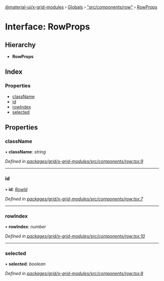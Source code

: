 [@material-ui/x-grid-modules](../README.md) › [Globals](../globals.md) › ["src/components/row"](../modules/_src_components_row_.md) › [RowProps](_src_components_row_.rowprops.md)

# Interface: RowProps

## Hierarchy

* **RowProps**

## Index

### Properties

* [className](_src_components_row_.rowprops.md#classname)
* [id](_src_components_row_.rowprops.md#id)
* [rowIndex](_src_components_row_.rowprops.md#rowindex)
* [selected](_src_components_row_.rowprops.md#selected)

## Properties

###  className

• **className**: *string*

*Defined in [packages/grid/x-grid-modules/src/components/row.tsx:9](https://github.com/mui-org/material-ui-x/blob/a679779/packages/grid/x-grid-modules/src/components/row.tsx#L9)*

___

###  id

• **id**: *[RowId](../modules/_src_models_rows_.md#rowid)*

*Defined in [packages/grid/x-grid-modules/src/components/row.tsx:7](https://github.com/mui-org/material-ui-x/blob/a679779/packages/grid/x-grid-modules/src/components/row.tsx#L7)*

___

###  rowIndex

• **rowIndex**: *number*

*Defined in [packages/grid/x-grid-modules/src/components/row.tsx:10](https://github.com/mui-org/material-ui-x/blob/a679779/packages/grid/x-grid-modules/src/components/row.tsx#L10)*

___

###  selected

• **selected**: *boolean*

*Defined in [packages/grid/x-grid-modules/src/components/row.tsx:8](https://github.com/mui-org/material-ui-x/blob/a679779/packages/grid/x-grid-modules/src/components/row.tsx#L8)*
